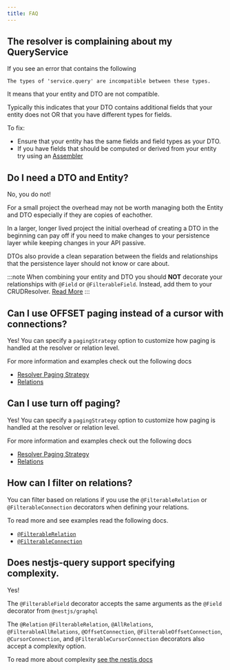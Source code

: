 ```yaml
---
title: FAQ
---
```


## The resolver is complaining about my QueryService

If you see an error that contains the following 

```
The types of 'service.query' are incompatible between these types.
```

It means that your entity and DTO are not compatible. 

Typically this indicates that your DTO contains additional fields that your entity does not OR that you have different types for fields. 

To fix:
* Ensure that your entity has the same fields and field types as your DTO.
* If you have fields that should be computed or derived from your entity try using an [Assembler](./concepts/advanced/assemblers.mdx) 

## Do I need a DTO and Entity?

No, you do not! 

For a small project the overhead may not be worth managing both the Entity and DTO especially if they are copies of eachother.

In a larger, longer lived project the initial overhead of creating a DTO in the beginning can pay off if you need to make changes to your persistence layer while keeping changes in your API passive. 

DTOs also provide a clean separation between the fields and relationships that the persistence layer should not know or care about.

:::note
When combining your entity and DTO you should **NOT** decorate your relationships with `@Field` or `@FilterableField`. Instead, add them to your CRUDResolver. [Read More](./persistence/services.mdx#relations) 
:::

## Can I use OFFSET paging instead of a cursor with connections?

Yes! You can specify a `pagingStrategy` option to customize how paging is handled at the resolver or relation level. 

For more information and examples check out the following docs
* [Resolver Paging Strategy](./graphql/resolvers.mdx#paging-strategy)
* [Relations](./graphql/relations.mdx#many-relation)

## Can I use turn off paging?

Yes! You can specify a `pagingStrategy` option to customize how paging is handled at the resolver or relation level. 

For more information and examples check out the following docs
* [Resolver Paging Strategy](./graphql/resolvers.mdx#paging-strategy)
* [Relations](./graphql/relations.mdx#many-relation)


## How can I filter on relations?

You can filter based on relations if you use the `@FilterableRelation` or `@FilterableConnection` decorators when defining your relations.

To read more and see examples read the following docs.

* [`@FilterableRelation`](./graphql/relations.mdx#filterablerelation-decorator)
* [`@FilterableConnection`](./graphql/relations.mdx#filterableconnection-decorator)


## Does nestjs-query support specifying complexity.

Yes! 

The `@FilterableField` decorator accepts the same arguments as the `@Field` decorator from `@nestjs/graphql`

The `@Relation` `@FilterableRelation`, `@AllRelations`, `@FilterableAllRelations`, `@OffsetConnection`, `@FilterableOffsetConnection`, `@CursorConnection`, and `@FilterableCursorConnection` decorators also accept a complexity option.

To read more about complexity [see the nestjs docs](https://docs.nestjs.com/graphql/complexity)

